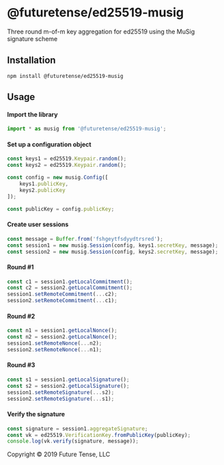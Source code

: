 
# @futuretense/ed25519-musig

Three round m-of-m key aggregation for ed25519 using the MuSig signature scheme

## Installation

`npm install @futuretense/ed25519-musig`

## Usage

#### Import the library
```javascript
import * as musig from '@futuretense/ed25519-musig';
```

#### Set up a configuration object
```javascript
const keys1 = ed25519.Keypair.random();
const keys2 = ed25519.Keypair.random();

const config = new musig.Config([
    keys1.publicKey,
    keys2.publicKey
]);

const publicKey = config.publicKey;
```

#### Create user sessions
```javascript
const message = Buffer.from('fshgeytfsdyydtrsred');
const session1 = new musig.Session(config, keys1.secretKey, message);
const session2 = new musig.Session(config, keys2.secretKey, message);
```

#### Round #1
```javascript
const c1 = session1.getLocalCommitment();
const c2 = session2.getLocalCommitment();
session1.setRemoteCommitment(...c2);
session2.setRemoteCommitment(...c1);
```

#### Round #2
```javascript
const n1 = session1.getLocalNonce();
const n2 = session2.getLocalNonce();
session1.setRemoteNonce(...n2);
session2.setRemoteNonce(...n1);
```

#### Round #3
```javascript
const s1 = session1.getLocalSignature();
const s2 = session2.getLocalSignature();
session1.setRemoteSignature(...s2);
session2.setRemoteSignature(...s1);
```

#### Verify the signature
```javascript
const signature = session1.aggregateSignature;
const vk = ed25519.VerificationKey.fromPublicKey(publicKey);
console.log(vk.verify(signature, message));
```

Copyright &copy; 2019 Future Tense, LLC